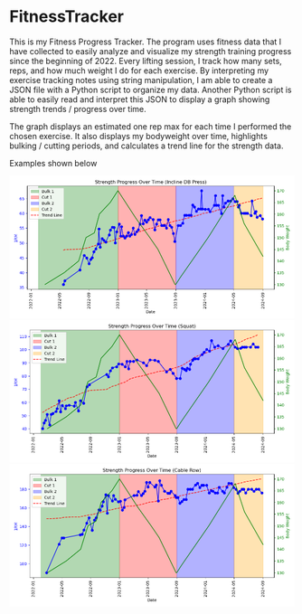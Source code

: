 # FitnessTracker
This is my Fitness Progress Tracker. The program uses fitness data that I have collected to easily analyze and visualize my strength training progress since the beginning of 2022. Every lifting session, I track how many sets, reps, and how much weight I do for each exercise. By interpreting my exercise tracking notes using string manipulation, I am able to create a JSON file with a Python script to organize my data. Another Python script is able to easily read and interpret this JSON to display a graph showing strength trends / progress over time. 

The graph displays an estimated one rep max for each time I performed the chosen exercise. It also displays my bodyweight over time, highlights bulking / cutting periods, and calculates a trend line for the strength data.  

Examples shown below

![image](graph_images/inclineDBPress.png)
![image](graph_images/squat.png)
![image](graph_images/cableRow.png)
